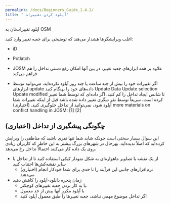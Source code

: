 ```yaml
---
permalink: /docs/Beginners_Guide_1.4.2/
title: " آپلود کردن تغییرات"
---
```


آپلود تغییرات‌تان به OSM

اغلب ویرایشگرها هشدار می‌هند که توضیحی برای جعبه تغییر وارد کنید:

* iD
* Potlatch
* JOSM علاوه بر همه ابزارهای جعبه تغییر، در بین آنها امکان رفع دستی تداخل را هم فراهم می‌کند

* اگر تغییرات خود را بیش از چند ساعت یا چند روز آپلود نکرده‌اید، می‌توانید توسط ابزارهای update داده‌های خود را بهنگام کنید Update Data Update selection Update modified تا شانس ایجاد تداخل را کم کنید. اگر داده‌ای که توسط شما تغییر کرده است، سریعاً توسط نفر دیگری تغییر داده شده باشد قبل از اینکه تغییرات شما آپلود شود، نمی‌توانید از تداخل جلوگیری کنید.
(اختیاری) more materials on conflict handling in JOSM: [1] [2]

## چگونگی پیشگیری از تداخل (اختیاری)

این سوال بسیار سختی است چونکه شاید شما تنها نفری باشید که مناطقی را ویرایش کرده‌اید که اصلاً ندیده‌اید. بهرحال در شهرهای بزرگ بیشتر به این خاطر که کاربران زیادی روی یک داده کار می‌کنند احتمالاً تداخل رخ می‌دهد.

* از یک نقشه یا تصاویر ماهواره‌ای به شکل نمودار کیکی استفاده کنید تا از تداخل با سایر نقشه‌کش‌ها اجتناب کنید
  * (اختیاری) نرم‌افزارهای جانبی این فرآیند را تا حدی برای شما خودکار انجام می‌دهند
* زمان پنجره دانلود-آپلود را کاهش دهید
  * با به کار بردن جعبه تغییرهای کوچکتر.
  * با آپلود مکرر آنها بیش از حد معمول
  * اگر تداخل موضوع مهمی نباشد، جعبه تغییرها را طبق معمول آپلود کنید

